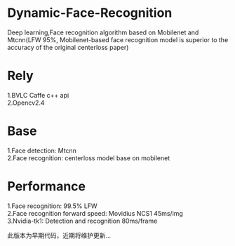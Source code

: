 # Dynamic-Face-Recognition
Deep learning,Face recognition algorithm based on Mobilenet and Mtcnn(LFW 95%, Mobilenet-based face recognition model is superior to the accuracy of the original centerloss paper)

# Rely
1.BVLC Caffe c++ api  
2.Opencv2.4 

# Base
1.Face detection: Mtcnn  
2.Face recognition: centerloss model base on mobilenet 

# Performance
1.Face recognition: 99.5% LFW  
2.Face recognition forward speed: Movidius NCS1 45ms/img  
3.Nvidia-tk1: Detection and recognition 80ms/frame  

此版本为早期代码，近期将维护更新...
